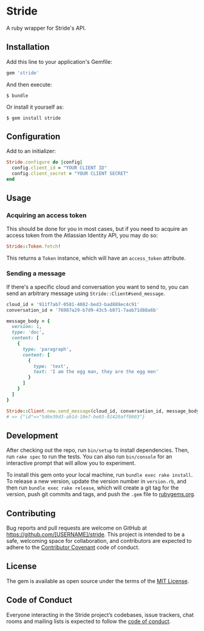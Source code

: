 # Stride

A ruby wrapper for Stride's API.

## Installation

Add this line to your application's Gemfile:

```ruby
gem 'stride'
```

And then execute:

    $ bundle

Or install it yourself as:

    $ gem install stride

## Configuration

Add to an initializer:

```ruby
Stride.configure do |config|
  config.client_id = "YOUR CLIENT ID"
  config.client_secret = "YOUR CLIENT SECRET"
end
```

## Usage

### Acquiring an access token

This should be done for you in most cases, but if you need to acquire an access token from the Atlassian Identity API, you may do so:

```ruby
Stride::Token.fetch!
```

This returns a `Token` instance, which will have an `access_token` attribute.

### Sending a message

If there's a specific cloud and conversation you want to send to, you can send an arbitrary message using `Stride::Client#send_message`.

```ruby
cloud_id = '911f7ab7-0581-4082-bed3-bad889ec4c91'
conversation_id = '76987a29-b7d9-43c5-b071-7aab71d88a6b'

message_body = {
  version: 1,
  type: 'doc',
  content: [
    {
      type: 'paragraph',
      content: [
        {
          type: 'text',
          text: 'I am the egg man, they are the egg men'
        }
      ]
    }
  ]
}

Stride::Client.new.send_message(cloud_id, conversation_id, message_body)
# => {"id"=>"5d6e39d3-ab1d-10e7-be03-02420aff0003"}
```

## Development

After checking out the repo, run `bin/setup` to install dependencies. Then, run `rake spec` to run the tests. You can also run `bin/console` for an interactive prompt that will allow you to experiment.

To install this gem onto your local machine, run `bundle exec rake install`. To release a new version, update the version number in `version.rb`, and then run `bundle exec rake release`, which will create a git tag for the version, push git commits and tags, and push the `.gem` file to [rubygems.org](https://rubygems.org).

## Contributing

Bug reports and pull requests are welcome on GitHub at https://github.com/[USERNAME]/stride. This project is intended to be a safe, welcoming space for collaboration, and contributors are expected to adhere to the [Contributor Covenant](http://contributor-covenant.org) code of conduct.

## License

The gem is available as open source under the terms of the [MIT License](http://opensource.org/licenses/MIT).

## Code of Conduct

Everyone interacting in the Stride project’s codebases, issue trackers, chat rooms and mailing lists is expected to follow the [code of conduct](https://github.com/[USERNAME]/stride/blob/master/CODE_OF_CONDUCT.md).
